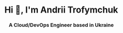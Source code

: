 <h1 align="center">Hi 👋, I'm Andrii Trofymchuk</h1>
<h3 align="center">A Cloud/DevOps Engineer based in Ukraine</h3>
<!--
**atrofymchuk/atrofymchuk** is a ✨ _special_ ✨ repository because its `README.md` (this file) appears on your GitHub profile.

Here are some ideas to get you started:
- 🤔 I’m looking for help with ...
- 💬 Ask me about ...
- 📫 How to reach me: ...
- 😄 Pronouns: ...
- ⚡ Fun fact: ...
-->
- 🔭 I’m currently working on GCP project
- 🌱 I’m currently learning CI/CD, ArgoCD
- 👯 I’m looking to collaborate on anything Cloud & DevOps related


